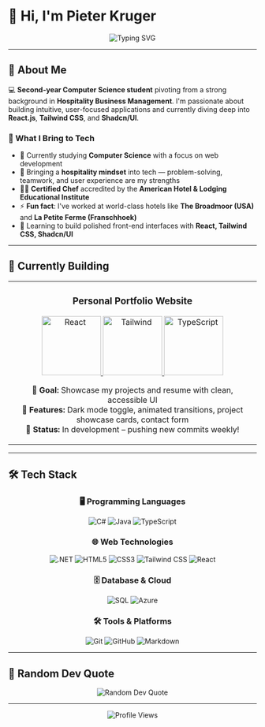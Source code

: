 
# 👋 Hi, I'm Pieter Kruger

<div align="center">
  <img src="https://readme-typing-svg.vercel.app/?color=38B2AC&size=35&center=true&vCenter=true&width=1000&lines=HELLO,+MY+NAME+IS+PIETER+KRUGER;I'm+a+Computer+Science+Student;I'm+Passionate+About+React+and+UI/UX;Welcome+to+my+GitHub+Profile!" alt="Typing SVG" />
</div>

---

## 💫 About Me

💻 **Second-year Computer Science student** pivoting from a strong background in **Hospitality Business Management**. I'm passionate about building intuitive, user-focused applications and currently diving deep into **React.js**, **Tailwind CSS**, and **Shadcn/UI**.

### 🎯 What I Bring to Tech
- 🔭 Currently studying **Computer Science** with a focus on web development
- 🌱 Bringing a **hospitality mindset** into tech — problem-solving, teamwork, and user experience are my strengths
- 🧑‍🍳 **Certified Chef** accredited by the **American Hotel & Lodging Educational Institute**
- ⚡ **Fun fact**: I've worked at world-class hotels like **The Broadmoor (USA)** and **La Petite Ferme (Franschhoek)**
- 🧠 Learning to build polished front-end interfaces with **React, Tailwind CSS, Shadcn/UI**

---

## 🚀 Currently Building

<div align="center">
  <table>
    <tr>
      <td width="50%">
        <h3 align="center">Personal Portfolio Website</h3>
        <div align="center">
          <a href="#" target="_blank">
            <img src="https://img.shields.io/badge/React-20232A?style=for-the-badge&logo=react&logoColor=61DAFB" width="120" alt="React"/>
          </a>
          <a href="#" target="_blank">
            <img src="https://img.shields.io/badge/Tailwind_CSS-38B2AC?style=for-the-badge&logo=tailwind-css&logoColor=white" width="120" alt="Tailwind"/>
          </a>
          <a href="#" target="_blank">
            <img src="https://img.shields.io/badge/TypeScript-007ACC?style=for-the-badge&logo=typescript&logoColor=white" width="120" alt="TypeScript"/>
          </a>
        </div>
        <p align="center">
          <strong>🎯 Goal:</strong> Showcase my projects and resume with clean, accessible UI<br/>
          <strong>🔧 Features:</strong> Dark mode toggle, animated transitions, project showcase cards, contact form<br/>
          <strong>📅 Status:</strong> In development – pushing new commits weekly!
        </p>
      </td>
    </tr>
  </table>
</div>

---

## 🛠️ Tech Stack

<div align="center">
  <h3>🖥️ Programming Languages</h3>
  <img src="https://img.shields.io/badge/c%23-%23239120.svg?style=for-the-badge&logo=csharp&logoColor=white" alt="C#"/>
  <img src="https://img.shields.io/badge/java-%23ED8B00.svg?style=for-the-badge&logo=openjdk&logoColor=white" alt="Java"/>
  <img src="https://img.shields.io/badge/TypeScript-007ACC?style=for-the-badge&logo=typescript&logoColor=white" alt="TypeScript"/>
  
  <h3>🌐 Web Technologies</h3>
  <img src="https://img.shields.io/badge/.NET-5C2D91?style=for-the-badge&logo=.net&logoColor=white" alt=".NET"/>
  <img src="https://img.shields.io/badge/html5-%23E34F26.svg?style=for-the-badge&logo=html5&logoColor=white" alt="HTML5"/>
  <img src="https://img.shields.io/badge/css3-%231572B6.svg?style=for-the-badge&logo=css3&logoColor=white" alt="CSS3"/>
  <img src="https://img.shields.io/badge/Tailwind_CSS-38B2AC?style=for-the-badge&logo=tailwind-css&logoColor=white" alt="Tailwind CSS"/>
  <img src="https://img.shields.io/badge/React-20232A?style=for-the-badge&logo=react&logoColor=61DAFB" alt="React"/>
  
  <h3>🗄️ Database & Cloud</h3>
  <img src="https://img.shields.io/badge/sql-%2307405e.svg?style=for-the-badge&logo=sqlite&logoColor=white" alt="SQL"/>
  <img src="https://img.shields.io/badge/azure-%230072C6.svg?style=for-the-badge&logo=microsoftazure&logoColor=white" alt="Azure"/>
  
  <h3>🛠️ Tools & Platforms</h3>
  <img src="https://img.shields.io/badge/git-%23F05033.svg?style=for-the-badge&logo=git&logoColor=white" alt="Git"/>
  <img src="https://img.shields.io/badge/github-%23121011.svg?style=for-the-badge&logo=github&logoColor=white" alt="GitHub"/>
  <img src="https://img.shields.io/badge/markdown-%23000000.svg?style=for-the-badge&logo=markdown&logoColor=white" alt="Markdown"/>
</div>

---

## 💬 Random Dev Quote

<div align="center">
  <img src="https://quotes-github-readme.vercel.app/api?type=horizontal&theme=tokyonight" alt="Random Dev Quote"/>
</div>

---

<div align="center">
  <img src="https://komarev.com/ghpvc/?username=PieterKruger&color=38B2AC&style=for-the-badge" alt="Profile Views"/>
</div>
